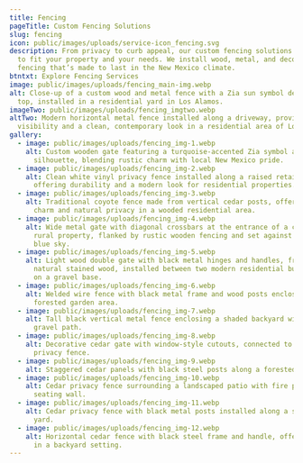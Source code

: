 ```yaml
---
title: Fencing
pageTitle: Custom Fencing Solutions
slug: fencing
icon: public/images/uploads/service-icon_fencing.svg
description: From privacy to curb appeal, our custom fencing solutions are built
  to fit your property and your needs. We install wood, metal, and decorative
  fencing that’s made to last in the New Mexico climate.
btntxt: Explore Fencing Services
image: public/images/uploads/fencing_main-img.webp
alt: Close-up of a custom wood and metal fence with a Zia sun symbol detail on
  top, installed in a residential yard in Los Alamos.
imageTwo: public/images/uploads/fencing_imgtwo.webp
altTwo: Modern horizontal metal fence installed along a driveway, providing open
  visibility and a clean, contemporary look in a residential area of Los Alamos.
gallery:
  - image: public/images/uploads/fencing_img-1.webp
    alt: Custom wooden gate featuring a turquoise-accented Zia symbol and metal deer
      silhouette, blending rustic charm with local New Mexico pride.
  - image: public/images/uploads/fencing_img-2.webp
    alt: Clean white vinyl privacy fence installed along a raised retaining wall,
      offering durability and a modern look for residential properties.
  - image: public/images/uploads/fencing_img-3.webp
    alt: Traditional coyote fence made from vertical cedar posts, offering rustic
      charm and natural privacy in a wooded residential area.
  - image: public/images/uploads/fencing_img-4.webp
    alt: Wide metal gate with diagonal crossbars at the entrance of a commercial or
      rural property, flanked by rustic wooden fencing and set against a clear
      blue sky.
  - image: public/images/uploads/fencing_img-5.webp
    alt: Light wood double gate with black metal hinges and handles, framed in
      natural stained wood, installed between two modern residential buildings
      on a gravel base.
  - image: public/images/uploads/fencing_img-6.webp
    alt: Welded wire fence with black metal frame and wood posts enclosing a
      forested garden area.
  - image: public/images/uploads/fencing_img-7.webp
    alt: Tall black vertical metal fence enclosing a shaded backyard with trees and
      gravel path.
  - image: public/images/uploads/fencing_img-8.webp
    alt: Decorative cedar gate with window-style cutouts, connected to a warm-toned
      privacy fence.
  - image: public/images/uploads/fencing_img-9.webp
    alt: Staggered cedar panels with black steel posts along a forested backyard.
  - image: public/images/uploads/fencing_img-10.webp
    alt: Cedar privacy fence surrounding a landscaped patio with fire pit and block
      seating wall.
  - image: public/images/uploads/fencing_img-11.webp
    alt: Cedar privacy fence with black metal posts installed along a sloped, wooded
      yard.
  - image: public/images/uploads/fencing_img-12.webp
    alt: Horizontal cedar fence with black steel frame and handle, offering privacy
      in a backyard setting.
---
```


